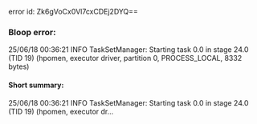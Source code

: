 error id: Zk6gVoCx0Vl7cxCDEj2DYQ==
### Bloop error:

25/06/18 00:36:21 INFO TaskSetManager: Starting task 0.0 in stage 24.0 (TID 19) (hpomen, executor driver, partition 0, PROCESS_LOCAL, 8332 bytes)
#### Short summary: 

25/06/18 00:36:21 INFO TaskSetManager: Starting task 0.0 in stage 24.0 (TID 19) (hpomen, executor dr...